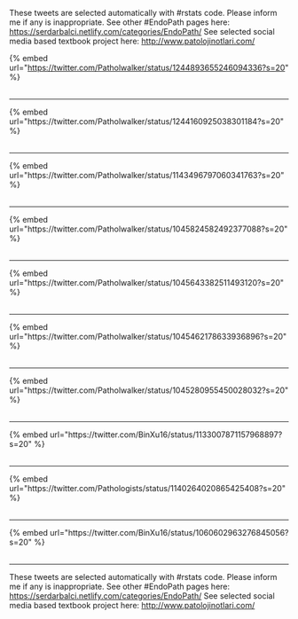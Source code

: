 

These tweets are selected automatically with #rstats code. Please inform me if any is inappropriate.
See other #EndoPath pages here: https://serdarbalci.netlify.com/categories/EndoPath/ 
See selected social media based textbook project here: http://www.patolojinotlari.com/

{% embed url="https://twitter.com/Patholwalker/status/1244893655246094336?s=20" %}<br>
<br>
<hr>
{% embed url="https://twitter.com/Patholwalker/status/1244160925038301184?s=20" %}<br>
<br>
<hr>
{% embed url="https://twitter.com/Patholwalker/status/1143496797060341763?s=20" %}<br>
<br>
<hr>
{% embed url="https://twitter.com/Patholwalker/status/1045824582492377088?s=20" %}<br>
<br>
<hr>
{% embed url="https://twitter.com/Patholwalker/status/1045643382511493120?s=20" %}<br>
<br>
<hr>
{% embed url="https://twitter.com/Patholwalker/status/1045462178633936896?s=20" %}<br>
<br>
<hr>
{% embed url="https://twitter.com/Patholwalker/status/1045280955450028032?s=20" %}<br>
<br>
<hr>
{% embed url="https://twitter.com/BinXu16/status/1133007871157968897?s=20" %}<br>
<br>
<hr>
{% embed url="https://twitter.com/Pathologists/status/1140264020865425408?s=20" %}<br>
<br>
<hr>
{% embed url="https://twitter.com/BinXu16/status/1060602963276845056?s=20" %}<br>
<br>
<hr>


These tweets are selected automatically with #rstats code. Please inform me if any is inappropriate.
See other #EndoPath pages here: https://serdarbalci.netlify.com/categories/EndoPath/ 
See selected social media based textbook project here: http://www.patolojinotlari.com/
